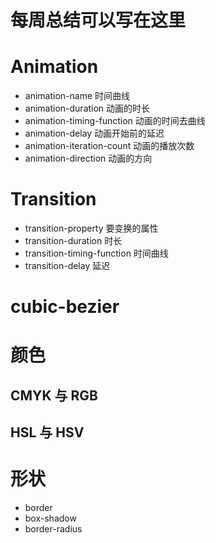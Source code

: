 # 每周总结可以写在这里

# Animation

- animation-name 时间曲线
- animation-duration 动画的时长
- animation-timing-function 动画的时间去曲线
- animation-delay 动画开始前的延迟
- animation-iteration-count 动画的播放次数
- animation-direction 动画的方向

# Transition

- transition-property 要变换的属性
- transition-duration 时长
- transition-timing-function 时间曲线
- transition-delay 延迟

# cubic-bezier

# 颜色

## CMYK 与 RGB

## HSL 与 HSV

# 形状
- border
- box-shadow
- border-radius